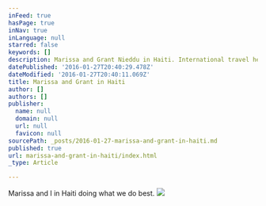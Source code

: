 ```yaml
---
inFeed: true
hasPage: true
inNav: true
inLanguage: null
starred: false
keywords: []
description: Marissa and Grant Nieddu in Haiti. International travel helps expand the knowledge by with to train entrepreneurs.
datePublished: '2016-01-27T20:40:29.478Z'
dateModified: '2016-01-27T20:40:11.069Z'
title: Marissa and Grant in Haiti
author: []
authors: []
publisher:
  name: null
  domain: null
  url: null
  favicon: null
sourcePath: _posts/2016-01-27-marissa-and-grant-in-haiti.md
published: true
url: marissa-and-grant-in-haiti/index.html
_type: Article

---
```

Marissa and I in Haiti doing what we do best.
![](https://the-grid-user-content.s3-us-west-2.amazonaws.com/b5a39685-bdac-4ec6-8c01-a0f7ae6a3b9b.jpg)